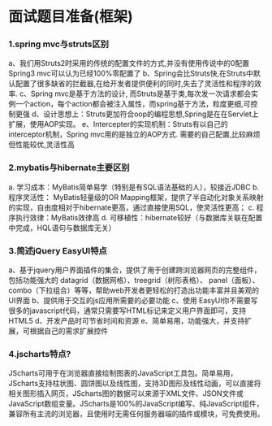 # 面试题目准备(框架)
### 1.spring mvc与struts区别
a、我们用Struts2时采用的传统的配置文件的方式,并没有使用传说中的0配置Spring3 mvc可以认为已经100%零配置了
b、Spring会比Struts快,在Struts中默认配置了很多缺省的拦截器,在给开发者提供便利的同时,失去了灵活性和程序的效率.
c、Spring mvc是基于方法的设计, 而Struts是基于类,每次发一次请求都会实例一个action，每个action都会被注入属性，而spring基于方法，粒度更细,可控制更强
d、设计思想上：Struts更加符合oop的编程思想,Spring是在在Servlet上扩展，使用AOP实现。
e、Intercepter的实现机制：Struts有以自己的interceptor机制，Spring mvc用的是独立的AOP方式. 需要的自己配置,比较麻烦但性能较优,灵活性高
### 2.mybatis与hibernate主要区别
a.	学习成本：MyBatis简单易学（特别是有SQL语法基础的人），较接近JDBC
b.	程序灵活性： MyBatis轻量级的OR Mapping框架，提供了半自动化对象关系映射的实现，自由度相对于hibernate更高，通过直接使用SQL，使灵活性更高；
c. 	程序执行效律：MyBatis效律高
d.	可移植性：hibernate较好（与数据库关联在配置中完成，HQL语句与数据库无关）
### 3.简述jQuery EasyUI特点
a、基于jquery用户界面插件的集合，提供了用于创建跨浏览器网页的完整组件，包括功能强大的 datagrid（数据网格）、treegrid（树形表格）、 panel（面板）、combo（下拉组合）等等，帮助web开发者更轻松的打造出功能丰富并且美观的UI界面
b、提供用于交互的js应用所需要的必要功能
c、使用 EasyUI你不需要写很多的javascript代码，通常只需要写HTML标记来定义用户界面即可，支持HTML5
d、开发产品时可节省时间和资源
e、简单易用，功能强大，并支持扩展，可根据自己的需求扩展控件
### 4.jscharts特点?
JScharts可用于在浏览器直接绘制图表的JavaScript工具包。简单易用，JScharts支持柱状图、圆饼图以及线性图，支持3D图形及线性动画，可以直接将相关图形插入网页，JScharts图的数据可以来源于XML文件、JSON文件或JavaScript数组变量。JScharts是100%的JavaScript编写、纯JavaScript组件，兼容所有主流的浏览器，且使用时无需任何服务器端的插件或模块，可免费使用。